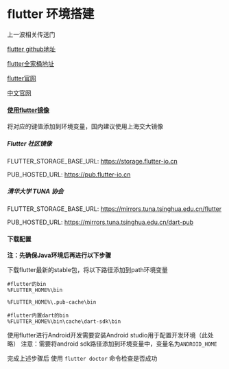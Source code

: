 # flutter 环境搭建

上一波相关传送门

[flutter github地址](https://github.com/flutter/flutter)

[flutter全家桶地址](https://github.com/flutter)

[flutter官网](https://flutter.dev/)

[中文官网](https://flutter-io.cn/)

#### [使用flutter镜像](https://flutter.dev/community/china)
将对应的键值添加到环境变量，国内建议使用上海交大镜像

##### Flutter 社区镜像

FLUTTER_STORAGE_BASE_URL: https://storage.flutter-io.cn

PUB_HOSTED_URL: https://pub.flutter-io.cn

##### 清华大学 TUNA 协会

FLUTTER_STORAGE_BASE_URL: https://mirrors.tuna.tsinghua.edu.cn/flutter

PUB_HOSTED_URL: https://mirrors.tuna.tsinghua.edu.cn/dart-pub

#### 下载配置

**注：先确保Java环境后再进行以下步骤**

下载flutter最新的stable包，将以下路径添加到path环境变量
``` path
#flutter的bin
%FLUTTER_HOME%\bin

%FLUTTER_HOME%\.pub-cache\bin

#flutter内置dart的bin
%FLUTTER_HOME%\bin\cache\dart-sdk\bin
```

使用flutter进行Android开发需要安装Android studio用于配置开发环境（此处略）
注意：需要将android sdk路径添加到环境变量中，变量名为`ANDROID_HOME`

完成上述步骤后 使用  ```flutter doctor```  命令检查是否成功


  <!-- ! Some Android licenses not accepted.  To resolve this, run: flutter doctor --android-licenses -->